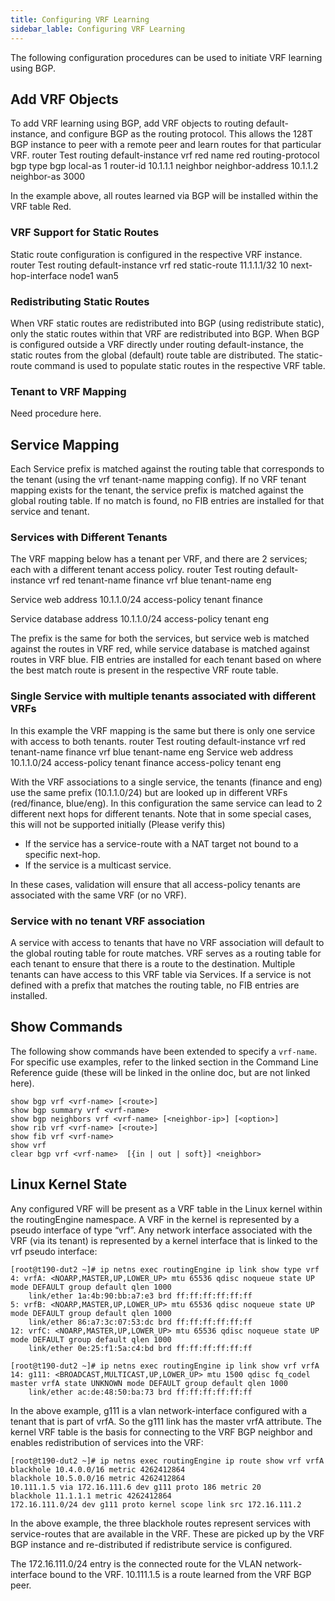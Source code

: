 ```yaml
---
title: Configuring VRF Learning
sidebar_lable: Configuring VRF Learning
---
```


The following configuration procedures can be used to initiate VRF learning using BGP. 

## Add VRF Objects 

To add VRF learning using BGP, add VRF objects to routing default-instance, and configure BGP as the routing protocol. This allows the 128T BGP instance to peer with a remote peer and learn routes for that particular VRF.
router         Test
	routing		default-instance
		vrf		red
           	name              red
routing-protocol		bgp
               		type           	bgp
                		local-as  		1
                		router-id 10.1.1.1
 				neighbor
                    		neighbor-address  10.1.1.2
                    		neighbor-as       3000

In the example above, all routes learned via BGP will be installed within the VRF table Red. 

### VRF Support for Static Routes

Static route configuration is configured in the respective VRF instance.
router         Test
    routing               default-instance
        vrf               red
            static-route      11.1.1.1/32 10
                next-hop-interface  node1 wan5          

### Redistributing Static Routes
When VRF static routes are redistributed into BGP (using redistribute static), only the static routes within that VRF are redistributed into BGP. When BGP is configured outside a VRF directly under routing default-instance, the static routes from the global (default) route table are distributed. The static-route command is used to populate static routes in the respective VRF table.

### Tenant to VRF Mapping
Need procedure here.

## Service Mapping

Each Service prefix is matched against the routing table that corresponds to the tenant (using the vrf tenant-name mapping config). If no VRF tenant mapping exists for the tenant, the service prefix is matched against the global routing table. If no match is found, no FIB entries are installed for that service and tenant.

### Services with Different Tenants
The VRF mapping below has a tenant per VRF, and there are 2 services; each with a different tenant access policy.
router         Test
    routing		default-instance
        vrf			red
            tenant-name		finance
        vrf               	blue
            tenant-name		eng
    
Service  web
    address 10.1.1.0/24
    access-policy tenant finance

Service  database
    address 10.1.1.0/24
    access-policy tenant eng

The prefix is the same for both the services, but service web is matched against the routes in VRF red, while service database is matched against routes in VRF blue. 
FIB entries are installed for each tenant based on where the best match route is present in the respective VRF route table.

### Single Service with multiple tenants associated with different VRFs

In this example the VRF mapping is the same but there is only one service with access to both tenants.
router         Test
    routing               default-instance
        vrf               red
            tenant-name       finance
        vrf               blue
            tenant-name       eng
Service  web
    address 10.1.1.0/24
    access-policy tenant finance
    access-policy tenant eng

With the VRF associations to a single service, the tenants (finance and eng) use the same prefix (10.1.1.0/24) but are looked up in different VRFs (red/finance, blue/eng). In this configuration the same service can lead to 2 different next hops for different tenants. 
Note that in some special cases, this will not be supported initially (Please verify this)

- If the service has a service-route with a NAT target not bound to a specific next-hop.
- If the service is a multicast service.

In these cases, validation will ensure that all access-policy tenants are associated with the same VRF (or no VRF).

### Service with no tenant VRF association

A service with access to tenants that have no VRF association will default to the global routing table for route matches.
VRF serves as a routing table for each tenant to ensure that there is a route to the destination.  Multiple tenants can have access to this VRF table via Services. If a service is not defined with a prefix that matches the routing table, no FIB entries are installed. 

## Show Commands
The following show commands have been extended to specify a `vrf-name`. For specific use examples, refer to the linked section in the Command Line Reference guide (these will be linked in the online doc, but are not linked here).

```
show bgp vrf <vrf-name> [<route>]
show bgp summary vrf <vrf-name>
show bgp neighbors vrf <vrf-name> [<neighbor-ip>] [<option>]
show rib vrf <vrf-name> [<route>]
show fib vrf <vrf-name>
show vrf
clear bgp vrf <vrf-name>  [{in | out | soft}] <neighbor>
```
## Linux Kernel State

Any configured VRF will be present as a VRF table in the Linux kernel within the routingEngine namespace. A VRF in the kernel is represented by a pseudo interface of type “vrf”. Any network interface associated with the VRF (via its tenant) is represented by a kernel interface that is linked to the vrf pseudo interface:
```
[root@t190-dut2 ~]# ip netns exec routingEngine ip link show type vrf
4: vrfA: <NOARP,MASTER,UP,LOWER_UP> mtu 65536 qdisc noqueue state UP mode DEFAULT group default qlen 1000
    link/ether 1a:4b:90:bb:a7:e3 brd ff:ff:ff:ff:ff:ff
5: vrfB: <NOARP,MASTER,UP,LOWER_UP> mtu 65536 qdisc noqueue state UP mode DEFAULT group default qlen 1000
    link/ether 86:a7:3c:07:53:dc brd ff:ff:ff:ff:ff:ff
12: vrfC: <NOARP,MASTER,UP,LOWER_UP> mtu 65536 qdisc noqueue state UP mode DEFAULT group default qlen 1000
    link/ether 0e:25:f1:5a:c4:bd brd ff:ff:ff:ff:ff:ff

[root@t190-dut2 ~]# ip netns exec routingEngine ip link show vrf vrfA
14: g111: <BROADCAST,MULTICAST,UP,LOWER_UP> mtu 1500 qdisc fq_codel master vrfA state UNKNOWN mode DEFAULT group default qlen 1000
    link/ether ac:de:48:50:ba:73 brd ff:ff:ff:ff:ff:ff
```

In the above example, g111 is a vlan network-interface configured with a tenant that is part of vrfA. So the g111 link has the master vrfA attribute.
The kernel VRF table is the basis for connecting to the VRF BGP neighbor and enables redistribution of services into the VRF: 
```
[root@t190-dut2 ~]# ip netns exec routingEngine ip route show vrf vrfA
blackhole 10.4.0.0/16 metric 4262412864 
blackhole 10.5.0.0/16 metric 4262412864 
10.111.1.5 via 172.16.111.6 dev g111 proto 186 metric 20 
blackhole 11.1.1.1 metric 4262412864 
172.16.111.0/24 dev g111 proto kernel scope link src 172.16.111.2
```

In the above example, the three blackhole routes represent services with service-routes that are available in the VRF. These are picked up by the VRF BGP instance and re-distributed if redistribute service is configured.

The 172.16.111.0/24 entry is the connected route for the VLAN network-interface bound to the VRF. 10.111.1.5 is a route learned from the VRF BGP peer.
